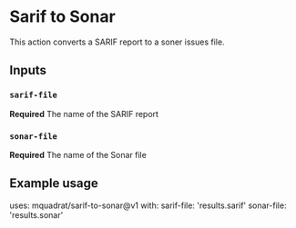 # Sarif to Sonar

This action converts a SARIF report to a soner issues file.

## Inputs

### `sarif-file`

**Required** The name of the SARIF report 

### `sonar-file`

**Required** The name of the Sonar file 


## Example usage

uses: mquadrat/sarif-to-sonar@v1
with:
  sarif-file: 'results.sarif'
  sonar-file: 'results.sonar'